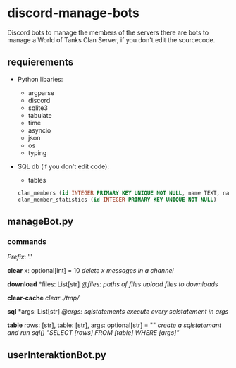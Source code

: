 # discord-manage-bots
Discord bots to manage the members of the servers
there are bots to manage a World of Tanks Clan Server, if you don't edit the sourcecode.

## requierements
- Python libaries:
  - argparse
  - discord
  - sqlite3
  - tabulate
  - time
  - asyncio
  - json
  - os
  - typing

- SQL db (if you don't edit code):
  - tables 
  ```sql
  clan_members (id INTEGER PRIMARY KEY UNIQUE NOT NULL, name TEXT, name_discord TEXT, name_displayed TEXT, name_wot TEXT, identification   INTEGER DEFAULT 0)
  clan_member_statistics (id INTEGER PRIMARY KEY UNIQUE NOT NULL)
  ```
  

## manageBot.py

### commands

_Prefix_: '.'

__clear__ x: optional[int] = 10
  _delete x messages in a channel_

__download__ \*files: List[str]
  _@files: paths of files_
  _upload files to downloads_

__clear-cache__
  _clear ./tmp/_

__sql__ \*args: List[str]
  _@args: sqlstatements_
  _execute every sqlstatement in args_
  
__table__ rows: [str], table: [str], args: optional[str] = ""
  _create a sqlstatemant and run sql()_
  _"SELECT [rows] FROM [table] WHERE [args]"_

## userInteraktionBot.py

